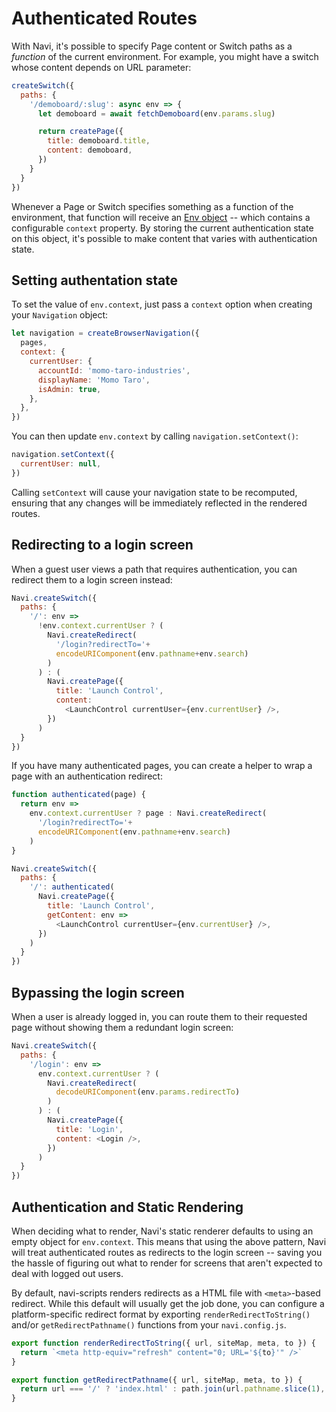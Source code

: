 # Authenticated Routes

With Navi, it's possible to specify Page content or Switch paths as a *function* of the current environment. For example, you might have a switch whose content depends on URL parameter:

```js
createSwitch({
  paths: {
    '/demoboard/:slug': async env => {
      let demoboard = await fetchDemoboard(env.params.slug)

      return createPage({
        title: demoboard.title,
        content: demoboard,
      })
    }
  }
})
```

Whenever a Page or Switch specifies something as a function of the environment, that function will receive an [Env object](/404) -- which contains a configurable `context` property. By storing the current authentication state on this object, it's possible to make content that varies with authentication state.


## Setting authentation state

To set the value of `env.context`, just pass a `context` option when creating your `Navigation` object:

```js
let navigation = createBrowserNavigation({
  pages,
  context: {
    currentUser: {
      accountId: 'momo-taro-industries',
      displayName: 'Momo Taro',
      isAdmin: true,
    },
  },
})
```

You can then update `env.context` by calling `navigation.setContext()`:

```js
navigation.setContext({
  currentUser: null,
})
```

Calling `setContext` will cause your navigation state to be recomputed, ensuring that any changes will be immediately reflected in the rendered routes.


## Redirecting to a login screen

When a guest user views a path that requires authentication, you can redirect them to a login screen instead:

```js
Navi.createSwitch({
  paths: {
    '/': env =>
      !env.context.currentUser ? (
        Navi.createRedirect(
          '/login?redirectTo='+
          encodeURIComponent(env.pathname+env.search)
        )
      ) : (
        Navi.createPage({
          title: 'Launch Control',
          content:
            <LaunchControl currentUser={env.currentUser} />,
        })
      )
  }
})
```

If you have many authenticated pages, you can create a helper to wrap a page with an authentication redirect:

```js
function authenticated(page) {
  return env =>
    env.context.currentUser ? page : Navi.createRedirect(
      '/login?redirectTo='+
      encodeURIComponent(env.pathname+env.search)
    )
}

Navi.createSwitch({
  paths: {
    '/': authenticated(
      Navi.createPage({
        title: 'Launch Control',
        getContent: env =>
          <LaunchControl currentUser={env.currentUser} />,
      })
    )
  }
})
```


## Bypassing the login screen

When a user is already logged in, you can route them to their requested page without showing them a redundant login screen:

```js
Navi.createSwitch({
  paths: {
    '/login': env =>
      env.context.currentUser ? (
        Navi.createRedirect(
          decodeURIComponent(env.params.redirectTo)
        )
      ) : (
        Navi.createPage({
          title: 'Login',
          content: <Login />,
        })
      )
  }
})
```


## Authentication and Static Rendering

When deciding what to render, Navi's static renderer defaults to using an empty object for `env.context`. This means that using the above pattern, Navi will treat authenticated routes as redirects to the login screen -- saving you the hassle of figuring out what to render for screens that aren't expected to deal with logged out users.

By default, navi-scripts renders redirects as a HTML file with `<meta>`-based redirect. While this default will usually get the job done, you can configure a platform-specific redirect format by exporting `renderRedirectToString()` and/or `getRedirectPathname()` functions from your `navi.config.js`.

```js
export function renderRedirectToString({ url, siteMap, meta, to }) {
  return `<meta http-equiv="refresh" content="0; URL='${to}'" />`
}

export function getRedirectPathname({ url, siteMap, meta, to }) {
  return url === '/' ? 'index.html' : path.join(url.pathname.slice(1), 'index.html')
}
```

